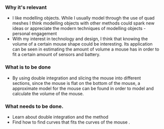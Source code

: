 ### Why it's relevant 
- I like modelling objects. While I usually model through the use of quad meshes I think modelling objects with other methods could spark new ideas or appreciate the modern techniques of modelling objects  - personal engagement
- With my interest in technology and design, I think that knowing the volume of a certain mouse shape could be interesting. Its application can be seen in estimating the amount of volume a mouse has in order to fit a certain amount of sensors and battery.
### What is to be done  
- By using double integration and slicing the mouse into different sections, since the mouse is flat on the bottom of the mouse, a approximate model for the mouse can be found in order to model and calculate the volume of the mouse. 
### What needs to be done. 
- Learn about double integration and the method
- Find how to find curves that fits the curves of the mouse .